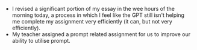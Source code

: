 - I revised a significant portion of my essay in the wee hours of the morning today, a process in which I feel like the GPT still isn't helping me complete my assignment very efficiently (it can, but not very efficiently).
- My teacher assigned a prompt related assignment for us to improve our ability to utilise prompt.